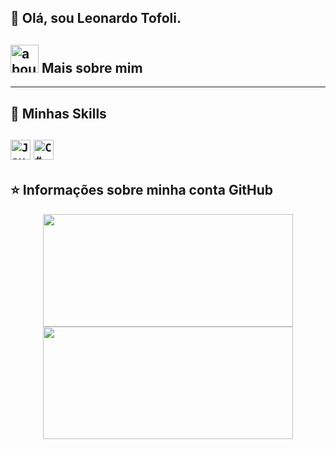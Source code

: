 ## 👋 Olá, sou Leonardo Tofoli. 

## <img width="45" alt="about" src="https://raw.github.com/elizarov/elizarov/master/about.png"> Mais sobre mim

----

## 🚀 Minhas Skills


<code><img height="32" src="https://img.shields.io/badge/java-%23ED8B00.svg?style=for-the-badge&logo=openjdk&logoColor=white)" alt="Java"/></code>
<code><img height="32" src="https://img.shields.io/badge/C%23-239120?style=for-the-badge&logo=c-sharp&logoColor=white" alt="C#"/></code></code>
---

## ⭐ Informações sobre minha conta GitHub

<div align="center">
  <a href="https://github.com/leoTolotti">
  <img height="180em" width="400em" src="https://github-readme-stats.vercel.app/api?username=leotofoli&theme=dracula&show_icons=true"/>

  <img height="180em" width="400em" src="https://github-readme-stats.vercel.app/api/top-langs/?username=leotofoli&layout=compact&langs_count=7&theme=dracula"/>
</div>
  